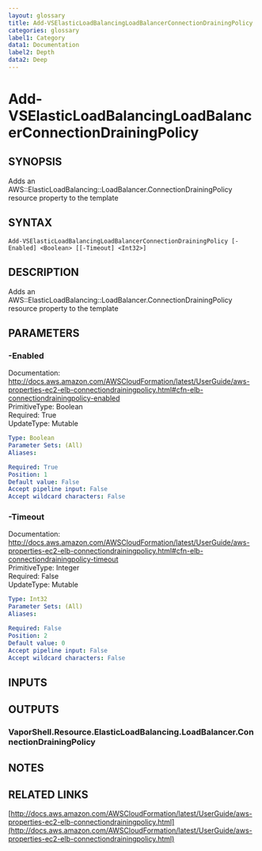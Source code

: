 ```yaml
---
layout: glossary
title: Add-VSElasticLoadBalancingLoadBalancerConnectionDrainingPolicy
categories: glossary
label1: Category
data1: Documentation
label2: Depth
data2: Deep
---
```


# Add-VSElasticLoadBalancingLoadBalancerConnectionDrainingPolicy

## SYNOPSIS
Adds an AWS::ElasticLoadBalancing::LoadBalancer.ConnectionDrainingPolicy resource property to the template

## SYNTAX

```
Add-VSElasticLoadBalancingLoadBalancerConnectionDrainingPolicy [-Enabled] <Boolean> [[-Timeout] <Int32>]
```

## DESCRIPTION
Adds an AWS::ElasticLoadBalancing::LoadBalancer.ConnectionDrainingPolicy resource property to the template

## PARAMETERS

### -Enabled
Documentation: http://docs.aws.amazon.com/AWSCloudFormation/latest/UserGuide/aws-properties-ec2-elb-connectiondrainingpolicy.html#cfn-elb-connectiondrainingpolicy-enabled    
PrimitiveType: Boolean    
Required: True    
UpdateType: Mutable

```yaml
Type: Boolean
Parameter Sets: (All)
Aliases: 

Required: True
Position: 1
Default value: False
Accept pipeline input: False
Accept wildcard characters: False
```

### -Timeout
Documentation: http://docs.aws.amazon.com/AWSCloudFormation/latest/UserGuide/aws-properties-ec2-elb-connectiondrainingpolicy.html#cfn-elb-connectiondrainingpolicy-timeout    
PrimitiveType: Integer    
Required: False    
UpdateType: Mutable

```yaml
Type: Int32
Parameter Sets: (All)
Aliases: 

Required: False
Position: 2
Default value: 0
Accept pipeline input: False
Accept wildcard characters: False
```

## INPUTS

## OUTPUTS

### VaporShell.Resource.ElasticLoadBalancing.LoadBalancer.ConnectionDrainingPolicy

## NOTES

## RELATED LINKS

[http://docs.aws.amazon.com/AWSCloudFormation/latest/UserGuide/aws-properties-ec2-elb-connectiondrainingpolicy.html](http://docs.aws.amazon.com/AWSCloudFormation/latest/UserGuide/aws-properties-ec2-elb-connectiondrainingpolicy.html)

